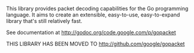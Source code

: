 This library provides packet decoding capabilities for the Go programming language.  It aims to create an extensible, easy-to-use, easy-to-expand library that's still relatively fast.

See documentation at http://godoc.org/code.google.com/p/gopacket

THIS LIBRARY HAS BEEN MOVED TO http://github.com/google/gopacket